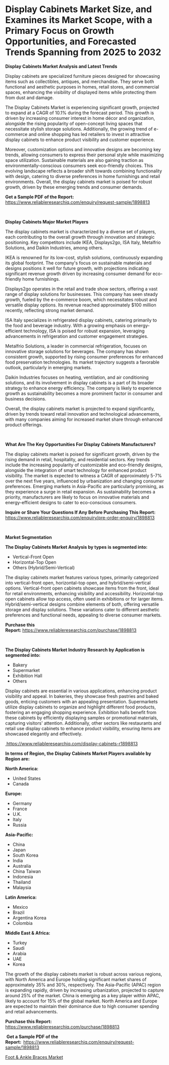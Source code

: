 <p><h1>Display Cabinets Market Size, and Examines its Market Scope, with a Primary Focus on Growth Opportunities, and Forecasted Trends Spanning from 2025 to 2032</h1></p><p><strong>Display Cabinets Market Analysis and Latest Trends</strong></p>
<p><p>Display cabinets are specialized furniture pieces designed for showcasing items such as collectibles, antiques, and merchandise. They serve both functional and aesthetic purposes in homes, retail stores, and commercial spaces, enhancing the visibility of displayed items while protecting them from dust and damage. </p><p>The Display Cabinets Market is experiencing significant growth, projected to expand at a CAGR of 10.1% during the forecast period. This growth is driven by increasing consumer interest in home décor and organization, alongside the rising popularity of open-concept living spaces that necessitate stylish storage solutions. Additionally, the growing trend of e-commerce and online shopping has led retailers to invest in attractive display cabinets to enhance product visibility and customer experience.</p><p>Moreover, customization options and innovative designs are becoming key trends, allowing consumers to express their personal style while maximizing space utilization. Sustainable materials are also gaining traction as environmentally-conscious consumers seek eco-friendly choices. This evolving landscape reflects a broader shift towards combining functionality with design, catering to diverse preferences in home furnishings and retail environments. Overall, the display cabinets market is poised for robust growth, driven by these emerging trends and consumer demands.</p></p>
<p><strong>Get a Sample PDF of the Report:&nbsp;</strong> <a href="https://www.reliableresearchiq.com/enquiry/request-sample/1898813?utm_campaign=2442&utm_medium=2&utm_source=Github&utm_content=ia&utm_term=16022025&utm_id=display-cabinets">https://www.reliableresearchiq.com/enquiry/request-sample/1898813</a></p>
<p>&nbsp;</p>
<p><strong>Display Cabinets Major Market Players</strong></p>
<p><p>The display cabinets market is characterized by a diverse set of players, each contributing to the overall growth through innovation and strategic positioning. Key competitors include IKEA, Displays2go, ISA Italy, Metalfrio Solutions, and Daikin Industries, among others.</p><p>IKEA is renowned for its low-cost, stylish solutions, continuously expanding its global footprint. The company's focus on sustainable materials and designs positions it well for future growth, with projections indicating significant revenue growth driven by increasing consumer demand for eco-friendly home furnishings.</p><p>Displays2go operates in the retail and trade show sectors, offering a vast range of display solutions for businesses. This company has seen steady growth, fueled by the e-commerce boom, which necessitates robust and versatile display options. Its revenue reached approximately $100 million recently, reflecting strong market demand.</p><p>ISA Italy specializes in refrigerated display cabinets, catering primarily to the food and beverage industry. With a growing emphasis on energy-efficient technology, ISA is poised for robust expansion, leveraging advancements in refrigeration and customer engagement strategies.</p><p>Metalfrio Solutions, a leader in commercial refrigeration, focuses on innovative storage solutions for beverages. The company has shown consistent growth, supported by rising consumer preferences for enhanced food preservation technologies. Its market trajectory suggests a favorable outlook, particularly in emerging markets.</p><p>Daikin Industries focuses on heating, ventilation, and air conditioning solutions, and its involvement in display cabinets is a part of its broader strategy to enhance energy efficiency. The company is likely to experience growth as sustainability becomes a more prominent factor in consumer and business decisions.</p><p>Overall, the display cabinets market is projected to expand significantly, driven by trends toward retail innovation and technological advancements, with many companies aiming for increased market share through enhanced product offerings.</p></p>
<p>&nbsp;</p>
<p><strong>What Are The Key Opportunities For Display Cabinets Manufacturers?</strong></p>
<p><p>The display cabinets market is poised for significant growth, driven by the rising demand in retail, hospitality, and residential sectors. Key trends include the increasing popularity of customizable and eco-friendly designs, alongside the integration of smart technology for enhanced product visibility. The market is expected to witness a CAGR of approximately 5-7% over the next five years, influenced by urbanization and changing consumer preferences. Emerging markets in Asia-Pacific are particularly promising, as they experience a surge in retail expansion. As sustainability becomes a priority, manufacturers are likely to focus on innovative materials and energy-efficient designs to cater to eco-conscious consumers.</p></p>
<p><strong>Inquire or Share Your Questions If Any Before Purchasing This Report:</strong> <a href="https://www.reliableresearchiq.com/enquiry/pre-order-enquiry/1898813?utm_campaign=2442&utm_medium=2&utm_source=Github&utm_content=ia&utm_term=16022025&utm_id=display-cabinets">https://www.reliableresearchiq.com/enquiry/pre-order-enquiry/1898813</a></p>
<p>&nbsp;</p>
<p><strong>Market Segmentation</strong></p>
<p><strong>The Display Cabinets Market Analysis by types is segmented into:</strong></p>
<p><ul><li>Vertical-Front Open</li><li>Horizontal-Top Open</li><li>Others (Hybrid/Semi-Vertical)</li></ul></p>
<p><p>The display cabinets market features various types, primarily categorized into vertical-front open, horizontal-top open, and hybrid/semi-vertical options. Vertical-front open cabinets showcase items from the front, ideal for retail environments, enhancing visibility and accessibility. Horizontal-top open cabinets allow top access, often used in exhibitions or for larger items. Hybrid/semi-vertical designs combine elements of both, offering versatile storage and display solutions. These variations cater to different aesthetic preferences and functional needs, appealing to diverse consumer markets.</p></p>
<p><strong>Purchase this Report:&nbsp;</strong><a href="https://www.reliableresearchiq.com/purchase/1898813?utm_campaign=2442&utm_medium=2&utm_source=Github&utm_content=ia&utm_term=16022025&utm_id=display-cabinets">https://www.reliableresearchiq.com/purchase/1898813</a></p>
<p>&nbsp;</p>
<p><strong>The Display Cabinets Market Industry Research by Application is segmented into:</strong></p>
<p><ul><li>Bakery</li><li>Supermarket</li><li>Exhibition Hall</li><li>Others</li></ul></p>
<p><p>Display cabinets are essential in various applications, enhancing product visibility and appeal. In bakeries, they showcase fresh pastries and baked goods, enticing customers with an appealing presentation. Supermarkets utilize display cabinets to organize and highlight different food products, fostering an engaging shopping experience. Exhibition halls benefit from these cabinets by efficiently displaying samples or promotional materials, capturing visitors' attention. Additionally, other sectors like restaurants and retail use display cabinets to enhance product visibility, ensuring items are showcased elegantly and effectively.</p></p>
<p><a href="https://www.reliableresearchiq.com/display-cabinets-r1898813?utm_campaign=2442&utm_medium=2&utm_source=Github&utm_content=ia&utm_term=16022025&utm_id=display-cabinets">&nbsp;https://www.reliableresearchiq.com/display-cabinets-r1898813</a></p>
<p><strong>In terms of Region, the Display Cabinets Market Players available by Region are:</strong></p>
<p>
    <p> <strong> North America: </strong>
        <ul>
            <li>United States</li>
            <li>Canada</li>
        </ul>
        </p> 
    <p> <strong> Europe: </strong>
        <ul>
            <li>Germany</li>
            <li>France</li>
            <li>U.K.</li>
            <li>Italy</li>
            <li>Russia</li>
        </ul>
        </p> 
    <p> <strong> Asia-Pacific: </strong>
        <ul>
            <li>China</li>
            <li>Japan</li>
            <li>South Korea</li>
            <li>India</li>
            <li>Australia</li>
            <li>China Taiwan</li>
            <li>Indonesia</li>
            <li>Thailand</li>
            <li>Malaysia</li>
        </ul>
        </p> 
    <p> <strong> Latin America: </strong>
        <ul>
            <li>Mexico</li>
            <li>Brazil</li>
            <li>Argentina Korea</li>
            <li>Colombia</li>
        </ul>
        </p> 
    <p> <strong> Middle East & Africa: </strong>
        <ul>
            <li>Turkey</li>
            <li>Saudi</li>
            <li>Arabia</li>
            <li>UAE</li>
            <li>Korea</li>
        </ul>
    </p>
    </p>
<p><p>The growth of the display cabinets market is robust across various regions, with North America and Europe holding significant market shares of approximately 35% and 30%, respectively. The Asia-Pacific (APAC) region is expanding rapidly, driven by increasing urbanization, projected to capture around 25% of the market. China is emerging as a key player within APAC, likely to account for 15% of the global market. North America and Europe are expected to maintain their dominance due to high consumer spending and retail advancements.</p></p>
<p><strong>Purchase this Report: </strong><a href="https://www.reliableresearchiq.com/purchase/1898813?utm_campaign=2442&utm_medium=2&utm_source=Github&utm_content=ia&utm_term=16022025&utm_id=display-cabinets">https://www.reliableresearchiq.com/purchase/1898813</a></p>
<p>&nbsp;<strong>Get a Sample PDF of the Report:&nbsp;&nbsp;</strong><a href="https://www.reliableresearchiq.com/enquiry/request-sample/1898813?utm_campaign=2442&utm_medium=2&utm_source=Github&utm_content=ia&utm_term=16022025&utm_id=display-cabinets">https://www.reliableresearchiq.com/enquiry/request-sample/1898813</a></p>
<p><strong></strong></p>
<p><p><a href="https://github.com/chaturberville8181/Market-Research-Report-List-1/blob/main/foot-ankle-braces-market.md?utm_campaign=2442&utm_medium=2&utm_source=Github&utm_content=ia&utm_term=16022025&utm_id=display-cabinets">Foot & Ankle Braces Market</a></p></p>